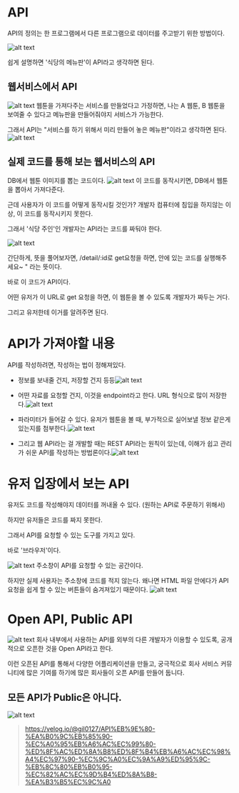# API
API의 정의는 한 프로그램에서 다른 프로그램으로 데이터를 주고받기 위한 방법이다.


![alt text](/Image/Web/API1.png)

쉽게 설명하면 '식당의 메뉴판'이 API라고 생각하면 된다.

## 웹서비스에서 API
![alt text](/Image/Web/API2.png)
웹툰을 가져다주는 서비스를 만들었다고 가정하면, 나는 A 웹툰, B 웹툰을 보여줄 수 있다고 메뉴판을 만들어줘야지 서비스가 가능한다.

그래서 API는 "서비스를 하기 위해서 미리 만들어 놓은 메뉴판"이라고 생각하면 된다.
![alt text](/Image/Web/API3.png)

## 실제 코드를 통해 보는 웹서비스의 API
DB에서 웹툰 이미지를 뽑는 코드이다.
![alt text](/Image/Web/API4.png)
이 코드를 동작시키면, DB에서 웹툰을 뽑아서 가져다준다.

근데 사용자가 이 코드를 어떻게 동작시킬 것인가? 개발자 컴퓨터에 침입을 하지않는 이상, 이 코드를 동작시키지 못한다.

그래서 '식당 주인'인 개발자는 API라는 코드를 짜둬야 한다.

![alt text](/Image/Web/API5.png)

간단하게, 뜻을 풀어보자면, /detail/:id로 get요청을 하면, 안에 있는 코드를 실행해주세요~ " 라는 뜻이다.

바로 이 코드가 API이다.


어떤 유저가 이 URL로 get 요청을 하면, 이 웹툰을 볼 수 있도록 개발자가 짜두는 거다.


그리고 유저한테 이거를 알려주면 된다.

# API가 가져야할 내용
API를 작성하려면, 작성하는 법이 정해져있다.

- 정보를 보내줄 건지, 저장할 건지 등등![alt text](/Image/Web/API6.png)

- 어떤 자료를 요청할 건지, 이것을 endpoint라고 한다. URL 형식으로 많이 저장한다.![alt text](/Image/Web/API7.png)

- 파라미터가 들어갈 수 있다. 유저가 웹툰을 볼 때, 부가적으로 실어보낼 정보 같은게 있는지를 첨부한다.![alt text](/Image/Web/API8.png)

- 그리고 웹 API라는 걸 개발할 때는 REST API라는 원칙이 있는데, 이해가 쉽고 관리가 쉬운 API를 작성하는 방법론이다.![alt text](/Image/Web/API9.png)

# 유저 입장에서 보는 API
유저도 코드를 작성해야지 데이터를 꺼내올 수 있다. (원하는 API로 주문하기 위해서)

하지만 유저들은 코드를 짜지 못한다.

그래서 API를 요청할 수 있는 도구를 가지고 있다.

바로 '브라우저'이다.

![alt text](/Image/Web/API10.png)
주소창이 API를 요청할 수 있는 공간이다.

하지만 실제 사용자는 주소창에 코드를 적지 않는다. 왜나면 HTML 파일 안에다가 API 요청을 쉽게 할 수 있는 버튼들이 숨겨져있기 때문이다.
![alt text](/Image/Web/API11.png)

# Open API, Public API
![alt text](/Image/Web/API12.png) 회사 내부에서 사용하는 API를 외부의 다른 개발자가 이용할 수 있도록, 공개적으로 오픈한 것을 Open API라고 한다.

이런 오픈된 API를 통해서 다양한 어플리케이션을 만들고, 궁극적으로 회사 서비스 커뮤니티에 많은 기여를 하기에 많은 회사들이 오픈 API를 만들어 둡니다.

## 모든 API가 Public은 아니다.
![alt text](/Image/Web/API13.png)

> https://velog.io/@gil0127/API%EB%9E%80-%EA%B0%9C%EB%85%90-%EC%A0%95%EB%A6%AC%EC%99%80-%ED%8F%AC%ED%8A%B8%ED%8F%B4%EB%A6%AC%EC%98%A4%EC%97%90-%EC%9C%A0%EC%9A%A9%ED%95%9C-%EB%8C%80%EB%B0%95-%EC%82%AC%EC%9D%B4%ED%8A%B8-%EA%B3%B5%EC%9C%A0